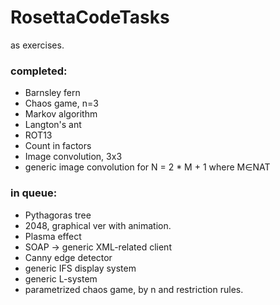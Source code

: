 # RosettaCodeTasks
as exercises.

### completed:
- Barnsley fern
- Chaos game, n=3
- Markov algorithm
- Langton's ant
- ROT13
- Count in factors
- Image convolution, 3x3
- generic image convolution for N = 2 * M + 1 where M∈NAT

### in queue:
- Pythagoras tree
- 2048, graphical ver with animation.
- Plasma effect
- SOAP → generic XML-related client
- Canny edge detector
- generic IFS display system
- generic L-system
- parametrized chaos game, by n and restriction rules.
